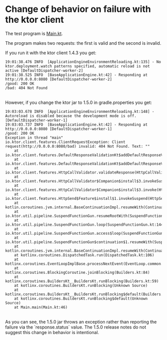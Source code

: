 # Change of behavior on failure with the ktor client

The test program is [Main.kt](src/main/kotlin/Main.kt).

The program makes two requests: the first is valid and the second is invalid.

If you run it with the ktor client 1.4.3 you get:

```
19:01:38.476 INFO  [ApplicationEngineEnvironmentReloading.kt:135] - No ktor.deployment.watch patterns specified, automatic reload is not active [DefaultDispatcher-worker-2]
19:01:38.525 INFO  [BaseApplicationEngine.kt:42] - Responding at http://0.0.0.0:8080 [DefaultDispatcher-worker-2]
/good: 200 OK
/bad: 404 Not Found
```

<br>
However, if you change the ktor jar to 1.5.0 in gradle.properties you get:

```
19:03:03.678 INFO  [ApplicationEngineEnvironmentReloading.kt:148] - Autoreload is disabled because the development mode is off. [DefaultDispatcher-worker-1]
19:03:03.737 INFO  [BaseApplicationEngine.kt:42] - Responding at http://0.0.0.0:8080 [DefaultDispatcher-worker-1]
/good: 200 OK
Exception in thread "main" io.ktor.client.features.ClientRequestException: Client request(http://0.0.0.0:8080/bad) invalid: 404 Not Found. Text: ""
	at io.ktor.client.features.DefaultResponseValidationKt$addDefaultResponseValidation$1$1.invokeSuspend(DefaultResponseValidation.kt:38)
	at io.ktor.client.features.DefaultResponseValidationKt$addDefaultResponseValidation$1$1.invoke(DefaultResponseValidation.kt)
	at io.ktor.client.features.HttpCallValidator.validateResponse(HttpCallValidator.kt:54)
	at io.ktor.client.features.HttpCallValidator$Companion$install$3.invokeSuspend(HttpCallValidator.kt:129)
	at io.ktor.client.features.HttpCallValidator$Companion$install$3.invoke(HttpCallValidator.kt)
	at io.ktor.client.features.HttpSend$Feature$install$1.invokeSuspend(HttpSend.kt:99)
	at kotlin.coroutines.jvm.internal.BaseContinuationImpl.resumeWith(ContinuationImpl.kt:33)
	at io.ktor.util.pipeline.SuspendFunctionGun.resumeRootWith(SuspendFunctionGun.kt:188)
	at io.ktor.util.pipeline.SuspendFunctionGun.loop(SuspendFunctionGun.kt:144)
	at io.ktor.util.pipeline.SuspendFunctionGun.access$loop(SuspendFunctionGun.kt:15)
	at io.ktor.util.pipeline.SuspendFunctionGun$continuation$1.resumeWith(SuspendFunctionGun.kt:90)
	at kotlin.coroutines.jvm.internal.BaseContinuationImpl.resumeWith(ContinuationImpl.kt:46)
	at kotlinx.coroutines.DispatchedTask.run(DispatchedTask.kt:106)
	at kotlinx.coroutines.EventLoopImplBase.processNextEvent(EventLoop.common.kt:274)
	at kotlinx.coroutines.BlockingCoroutine.joinBlocking(Builders.kt:84)
	at kotlinx.coroutines.BuildersKt__BuildersKt.runBlocking(Builders.kt:59)
	at kotlinx.coroutines.BuildersKt.runBlocking(Unknown Source)
	at kotlinx.coroutines.BuildersKt__BuildersKt.runBlocking$default(Builders.kt:38)
	at kotlinx.coroutines.BuildersKt.runBlocking$default(Unknown Source)
	at Main.main(Main.kt:46)
```

<br>
As you can see, the 1.5.0 jar throws an exception rather than reporting the failure via the `response.status` value. The
1.5.0 release notes do not suggest this change in behavior is intentional.